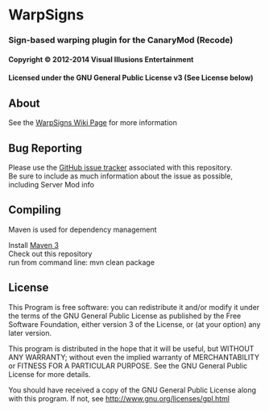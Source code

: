 ﻿# WarpSigns #
### Sign-based warping plugin for the CanaryMod (Recode) ###
#### Copyright &copy; 2012-2014 Visual Illusions Entertainment ####
#### Licensed under the GNU General Public License v3 (See License below) ####

## About ##
See the [WarpSigns Wiki Page](http://wiki.visualillusionsent.net/WarpSigns) for more information

## Bug Reporting ##
Please use the [GitHub issue tracker](https://github.com/Visual-Illusions/WarpSigns/issues) associated with this repository.<br/>
Be sure to include as much information about the issue as possible, including Server Mod info

## Compiling ##

Maven is used for dependency management

Install [Maven 3](http://maven.apache.org/download.html)<br/>
Check out this repository<br/>
run from command line: mvn clean package<br/>

## License ##

This Program is free software: you can redistribute it and/or modify
it under the terms of the GNU General Public License as published by
the Free Software Foundation, either version 3 of the License, or
(at your option) any later version.

This program is distributed in the hope that it will be useful,
but WITHOUT ANY WARRANTY; without even the implied warranty of
MERCHANTABILITY or FITNESS FOR A PARTICULAR PURPOSE.  See the
GNU General Public License for more details.

You should have received a copy of the GNU General Public License
along with this program.  If not, see http://www.gnu.org/licenses/gpl.html

